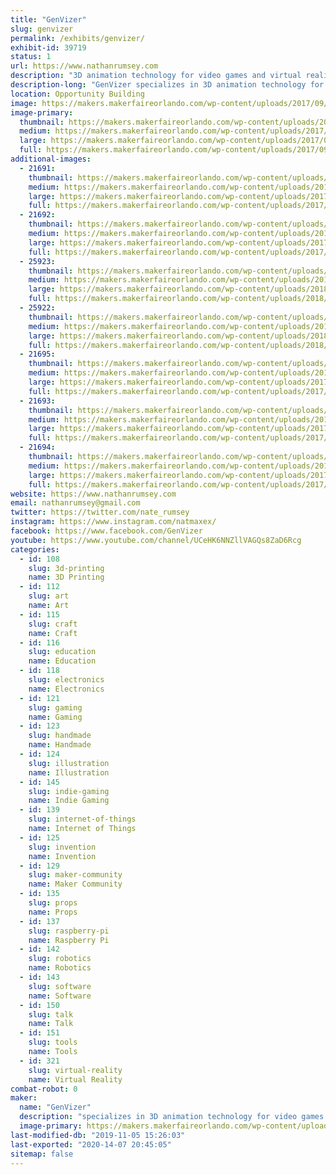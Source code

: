 ```yaml
---
title: "GenVizer"
slug: genvizer
permalink: /exhibits/genvizer/
exhibit-id: 39719
status: 1
url: https://www.nathanrumsey.com
description: "3D animation technology for video games and virtual reality products"
description-long: "GenVizer specializes in 3D animation technology for video games and virtual reality products.  This year we have been working with simulation platforms like the Talon Simulations motion platform to create virtual theme park rides and tradeshow experiences like a “Racing Towards Christmas” and “Rock Monster”.  GenVizer also worked on a virtual reality trainer for masonry training programs where students learn how to lay block using the HTC Vive. Stop by our table to learn how to make virtual reality based projects for yourself."
location: Opportunity Building
image: https://makers.makerfaireorlando.com/wp-content/uploads/2017/09/10176103_866468380035153_4746905596889234264_n.jpg
image-primary:
  thumbnail: https://makers.makerfaireorlando.com/wp-content/uploads/2017/09/10176103_866468380035153_4746905596889234264_n-150x150.jpg
  medium: https://makers.makerfaireorlando.com/wp-content/uploads/2017/09/10176103_866468380035153_4746905596889234264_n-300x286.jpg
  large: https://makers.makerfaireorlando.com/wp-content/uploads/2017/09/10176103_866468380035153_4746905596889234264_n.jpg
  full: https://makers.makerfaireorlando.com/wp-content/uploads/2017/09/10176103_866468380035153_4746905596889234264_n.jpg
additional-images:
  - 21691:
    thumbnail: https://makers.makerfaireorlando.com/wp-content/uploads/2017/09/1009269_672974352717891_28805477_o-150x150.jpg
    medium: https://makers.makerfaireorlando.com/wp-content/uploads/2017/09/1009269_672974352717891_28805477_o-300x169.jpg
    large: https://makers.makerfaireorlando.com/wp-content/uploads/2017/09/1009269_672974352717891_28805477_o-1024x576.jpg
    full: https://makers.makerfaireorlando.com/wp-content/uploads/2017/09/1009269_672974352717891_28805477_o.jpg
  - 21692:
    thumbnail: https://makers.makerfaireorlando.com/wp-content/uploads/2017/09/902978_795696710445654_774422306_o-150x150.jpg
    medium: https://makers.makerfaireorlando.com/wp-content/uploads/2017/09/902978_795696710445654_774422306_o-300x136.jpg
    large: https://makers.makerfaireorlando.com/wp-content/uploads/2017/09/902978_795696710445654_774422306_o-1024x463.jpg
    full: https://makers.makerfaireorlando.com/wp-content/uploads/2017/09/902978_795696710445654_774422306_o.jpg
  - 25923:
    thumbnail: https://makers.makerfaireorlando.com/wp-content/uploads/2018/07/20180316_133907-150x150.jpg
    medium: https://makers.makerfaireorlando.com/wp-content/uploads/2018/07/20180316_133907-300x225.jpg
    large: https://makers.makerfaireorlando.com/wp-content/uploads/2018/07/20180316_133907-1024x768.jpg
    full: https://makers.makerfaireorlando.com/wp-content/uploads/2018/07/20180316_133907.jpg
  - 25922:
    thumbnail: https://makers.makerfaireorlando.com/wp-content/uploads/2018/07/20180611_142945-150x150.jpg
    medium: https://makers.makerfaireorlando.com/wp-content/uploads/2018/07/20180611_142945-300x225.jpg
    large: https://makers.makerfaireorlando.com/wp-content/uploads/2018/07/20180611_142945-1024x768.jpg
    full: https://makers.makerfaireorlando.com/wp-content/uploads/2018/07/20180611_142945.jpg
  - 21695:
    thumbnail: https://makers.makerfaireorlando.com/wp-content/uploads/2017/09/15138542_1573986432616674_5321426440275912182_o-150x150.jpg
    medium: https://makers.makerfaireorlando.com/wp-content/uploads/2017/09/15138542_1573986432616674_5321426440275912182_o-300x225.jpg
    large: https://makers.makerfaireorlando.com/wp-content/uploads/2017/09/15138542_1573986432616674_5321426440275912182_o-1024x768.jpg
    full: https://makers.makerfaireorlando.com/wp-content/uploads/2017/09/15138542_1573986432616674_5321426440275912182_o.jpg
  - 21693:
    thumbnail: https://makers.makerfaireorlando.com/wp-content/uploads/2017/09/1147577_712155828799743_873223761_o-150x150.jpg
    medium: https://makers.makerfaireorlando.com/wp-content/uploads/2017/09/1147577_712155828799743_873223761_o-300x211.jpg
    large: https://makers.makerfaireorlando.com/wp-content/uploads/2017/09/1147577_712155828799743_873223761_o-1024x720.jpg
    full: https://makers.makerfaireorlando.com/wp-content/uploads/2017/09/1147577_712155828799743_873223761_o.jpg
  - 21694:
    thumbnail: https://makers.makerfaireorlando.com/wp-content/uploads/2017/09/1150484_712671302081529_551391981_o-150x150.jpg
    medium: https://makers.makerfaireorlando.com/wp-content/uploads/2017/09/1150484_712671302081529_551391981_o-300x211.jpg
    large: https://makers.makerfaireorlando.com/wp-content/uploads/2017/09/1150484_712671302081529_551391981_o-1024x720.jpg
    full: https://makers.makerfaireorlando.com/wp-content/uploads/2017/09/1150484_712671302081529_551391981_o.jpg
website: https://www.nathanrumsey.com
email: nathanrumsey@gmail.com
twitter: https://twitter.com/nate_rumsey
instagram: https://www.instagram.com/natmaxex/
facebook: https://www.facebook.com/GenVizer
youtube: https://www.youtube.com/channel/UCeHK6NNZllVAGQs8ZaD6Rcg
categories:
  - id: 108
    slug: 3d-printing
    name: 3D Printing
  - id: 112
    slug: art
    name: Art
  - id: 115
    slug: craft
    name: Craft
  - id: 116
    slug: education
    name: Education
  - id: 118
    slug: electronics
    name: Electronics
  - id: 121
    slug: gaming
    name: Gaming
  - id: 123
    slug: handmade
    name: Handmade
  - id: 124
    slug: illustration
    name: Illustration
  - id: 145
    slug: indie-gaming
    name: Indie Gaming
  - id: 139
    slug: internet-of-things
    name: Internet of Things
  - id: 125
    slug: invention
    name: Invention
  - id: 129
    slug: maker-community
    name: Maker Community
  - id: 135
    slug: props
    name: Props
  - id: 137
    slug: raspberry-pi
    name: Raspberry Pi
  - id: 142
    slug: robotics
    name: Robotics
  - id: 143
    slug: software
    name: Software
  - id: 150
    slug: talk
    name: Talk
  - id: 151
    slug: tools
    name: Tools
  - id: 321
    slug: virtual-reality
    name: Virtual Reality
combat-robot: 0
maker:
  name: "GenVizer"
  description: "specializes in 3D animation technology for video games and virtual reality products."
  image-primary: https://makers.makerfaireorlando.com/wp-content/uploads/2017/09/20170601_083609-1024x768.jpg
last-modified-db: "2019-11-05 15:26:03"
last-exported: "2020-14-07 20:45:05"
sitemap: false
---
```

